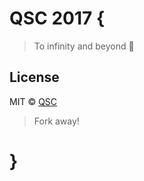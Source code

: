 # QSC 2017 {
> To infinity and beyond :rocket:

## License

MIT © [QSC](https://github.com/QSC)
> Fork away!

# }
